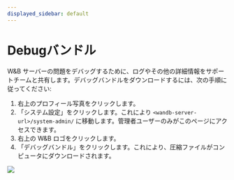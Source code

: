 ```yaml
---
displayed_sidebar: default
---
```



# Debugバンドル

W&B サーバーの問題をデバッグするために、ログやその他の詳細情報をサポートチームと共有します。デバッグバンドルをダウンロードするには、次の手順に従ってください:

1. 右上のプロフィール写真をクリックします。
2. 「システム設定」をクリックします。これにより `<wandb-server-url>/system-admin/` に移動します。管理者ユーザーのみがこのページにアクセスできます。
3. 右上の W&B ロゴをクリックします。
4. 「デバッグバンドル」をクリックします。これにより、圧縮ファイルがコンピュータにダウンロードされます。

![](/images/hosting/debug_bundle.gif)